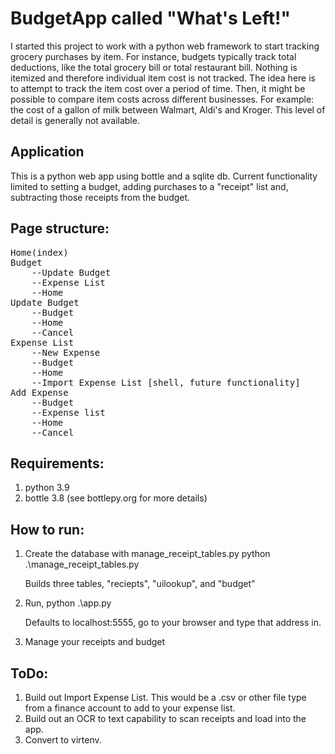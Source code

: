 # BudgetApp called "What's Left!"
I started this project to work with a python web framework to start tracking grocery purchases by item. For instance, budgets
typically track total deductions, like the total grocery bill or total restaurant bill.  Nothing is itemized and therefore
individual item cost is not tracked. The idea here is to attempt to track the item cost over a period of time. Then, it might
be possible to compare item costs across different businesses. For example: the cost of a gallon of milk between Walmart, Aldi's and Kroger. This level of detail is generally not available.

## Application
This is a python web app using bottle and a sqlite db. 
Current functionality limited to setting a budget, adding purchases to a "receipt" list and, subtracting those receipts from the budget. 

## Page structure: 
<pre>
Home(index)
Budget
	--Update Budget
	--Expense List
	--Home
Update Budget
	--Budget
	--Home
	--Cancel
Expense List
	--New Expense 
	--Budget 
	--Home 
	--Import Expense List [shell, future functionality]
Add Expense
	--Budget 
	--Expense list
	--Home 
	--Cancel
</pre>

## Requirements: 
1. python 3.9
2. bottle 3.8 (see bottlepy.org for more details)

## How to run: 
1. Create the database with manage_receipt_tables.py
	python .\manage_receipt_tables.py 
	
	Builds three tables, "reciepts", "uilookup", and "budget"

2. Run, python .\app.py

	Defaults to localhost:5555, go to your browser and type that address in. 

3. Manage your receipts and budget 

## ToDo: 
1. Build out Import Expense List.  This would be a .csv or other file type from a finance account to add to your expense list. 
2. Build out an OCR to text capability to scan receipts and load into the app.
3. Convert to virtenv.
